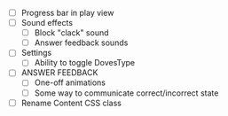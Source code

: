 - [ ] Progress bar in play view
- [ ] Sound effects
    - [ ] Block "clack" sound
    - [ ] Answer feedback sounds
- [ ] Settings
    - [ ] Ability to toggle DovesType
- [ ] ANSWER FEEDBACK
    - [ ] One-off animations
    - [ ] Some way to communicate correct/incorrect state
- [ ] Rename Content CSS class